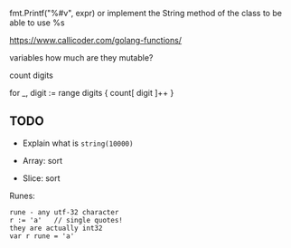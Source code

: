 fmt.Printf("%#v", expr)
or implement the String method of the class to be able to use %s


https://www.callicoder.com/golang-functions/


variables
how much are they mutable?


count digits

for _, digit := range digits {
    count[ digit ]++
}


## TODO

* Explain what is `string(10000)`

* Array: sort
* Slice: sort

Runes:
```
rune - any utf-32 character
r := 'a'   // single quotes!
they are actually int32
var r rune = 'a'
```
